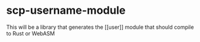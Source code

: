 # scp-username-module

This will be a library that generates the [[user]] module that should compile to Rust or WebASM

